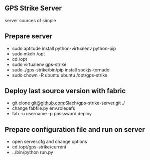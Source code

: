 ## GPS Strike Server
server sources of simple

## Prepare server

* sudo aptitude install python-virtualenv python-pip
* sudo mkdir /opt
* cd /opt
* sudo virtualenv gps-strike
* sudo ./gps-strike/bin/pip install sockjs-tornado
* sudo chown -R ubuntu:ubuntu /opt/gps-strike

## Deploy last source version with fabric
* git clone git@github.com:Slach/gps-strike-server.git ./
* change fabfile.py env.roledefs
* fab -u username -p passsword deploy


## Prepare configuration file and run on server
* open server.cfg and change options
* cd /opt/gps-strike/current
* ../bin/python run.py
